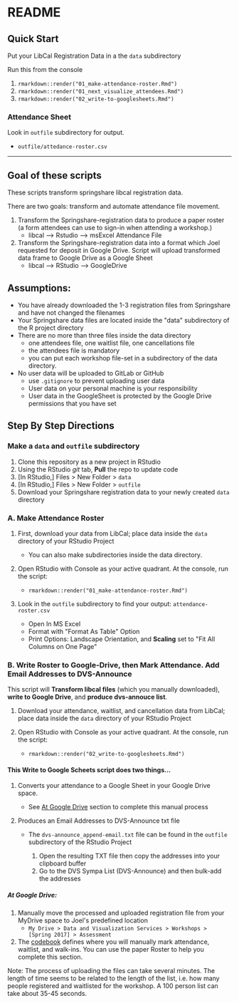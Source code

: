 # README


## Quick Start

Put your LibCal Registration Data in a the `data` subdirectory

Run this from the console
1. `rmarkdown::render("01_make-attendance-roster.Rmd")`
1. `rmarkdown::render("01_next_visualize_attendees.Rmd")`
1. `rmarkdown::render("02_write-to-googlesheets.Rmd")`

### Attendance Sheet

Look in `outfile` subdirectory for output.

- `outfile/attedance-roster.csv`

---

## Goal of these scripts

These scripts transform springshare libcal registration data.

There are two goals: transform and automate attendance file movement.

1. Transform the Springshare-registration data to produce a paper roster (a form attendees can use to sign-in when attending a workshop.)
    - libcal --> Rstudio --> msExcel Attendance File
2. Transform the Springshare-registration data into a format which Joel requested for deposit in Google Drive.  Script will upload transformed data frame to Google Drive as a Google Sheet
    - libcal --> RStudio --> GoogleDrive

## Assumptions:

- You have already downloaded the 1-3 registration files from Springshare and have not changed the filenames
- Your Springshare data files are located inside the "data" subdirectory of the R project directory
- There are no more than three files inside the data directory
    - one attendees file, one waitlist file, one cancellations file
    - the attendees file is mandatory
    - you can put each workshop file-set in a subdirectory of the data directory.  
- No user data will be uploaded to GitLab or GitHub
    - use `.gitignore` to prevent uploading user data
    - User data on your personal machine is your responsibility
    - User data in the GoogleSheet is protected by the Google Drive permissions that you have set


## Step By Step Directions

### Make a `data` and `outfile` subdirectory 

1. Clone this repository as a new project in RStudio
1. Using the RStudio *git* tab, **Pull** the repo to update code
1. [In RStudio,] Files > New Folder > `data`
1. [In RStudio,] Files > New Folder > `outfile`
1. Download your Springshare registration data to your newly created `data` directory

### A. Make Attendance Roster

1. First, download your data from LibCal; place data inside the `data` directory of your RStudio Project 
    
    - You can also make subdirectories inside the data directory.
        
1. Open RStudio with Console as your active quadrant.  At the console, run the script:

    - `rmarkdown::render("01_make-attendance-roster.Rmd")`
    
1. Look in the `outfile` subdirectory to find your output:  `attendance-roster.csv`

    - Open In MS Excel
    - Format with "Format As Table" Option
    - Print Options:  Landscape Orientation, and **Scaling** set to "Fit All Columns on One Page"

### B. Write Roster to Google-Drive, then Mark Attendance.  Add Email Addresses to DVS-Announce

This script will **Transform libcal files** (which you manually downloaded), **write to Google Drive**, and **produce dvs-annouce list**.

1. Download your attendance, waitlist, and cancellation data from LibCal; place data inside the `data` directory of your RStudio Project 
        
1. Open RStudio with Console as your active quadrant.  At the console, run the script: 

    - `rmarkdown::render("02_write-to-googlesheets.Rmd")`



#### This Write to Google Scheets script does two things...

1. Converts your attendance to a Google Sheet in your Google Drive space.  

    - See [At Google Drive](#at-google-drive) section to complete this manual process
        
1. Produces an Email Addresses to DVS-Announce txt file

    - The `dvs-announce_append-email.txt` file can be found in the `outfile` subdirectory of the RStudio Project
    
        1. Open the resulting TXT file then copy the addresses into your clipboard buffer
        1. Go to the DVS Sympa List (DVS-Announce) and then bulk-add the addresses
        
##### At Google Drive:
1. Manually move the processed and uploaded registration file from your MyDrive space to Joel's predefined location
    - `My Drive > Data and Visualization Services > Workshops > [Spring 2017] > Assessment`
1. The [codebook](https://docs.google.com/document/d/1MzJVkMQhAespElJ-JPT8PotqGPmZesk7FbvVTNv5Fo8/edit) defines where you will manually mark attendance, waitlist, and walk-ins.  You can use the paper Roster to help you complete this section.  

Note: The process of uploading the files can take several minutes.  The length of time seems to be related to the length of the list, i.e. how many people registered and waitlisted for the workshop.  A 100 person list can take about 35-45 seconds.  

